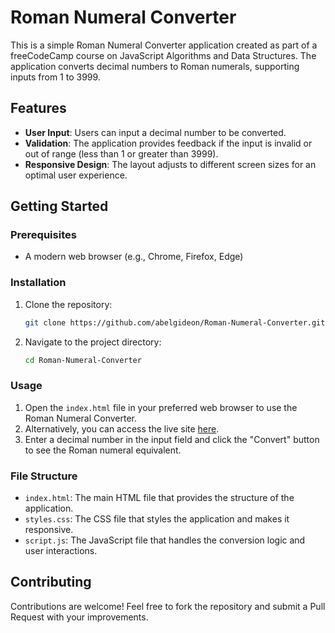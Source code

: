 # Roman Numeral Converter

This is a simple Roman Numeral Converter application created as part of a freeCodeCamp course on JavaScript Algorithms and Data Structures. The application converts decimal numbers to Roman numerals, supporting inputs from 1 to 3999.

## Features

- **User Input**: Users can input a decimal number to be converted.
- **Validation**: The application provides feedback if the input is invalid or out of range (less than 1 or greater than 3999).
- **Responsive Design**: The layout adjusts to different screen sizes for an optimal user experience.

## Getting Started

### Prerequisites

- A modern web browser (e.g., Chrome, Firefox, Edge)

### Installation

1. Clone the repository:
   ```bash
   git clone https://github.com/abelgideon/Roman-Numeral-Converter.git
   ```
2. Navigate to the project directory:
   ```bash
   cd Roman-Numeral-Converter
   ```
### Usage

1. Open the `index.html` file in your preferred web browser to use the Roman Numeral Converter.
2. Alternatively, you can access the live site [here](YOUR_SITE_LINK).
3. Enter a decimal number in the input field and click the "Convert" button to see the Roman numeral equivalent.

### File Structure

- `index.html`: The main HTML file that provides the structure of the application.
- `styles.css`: The CSS file that styles the application and makes it responsive.
- `script.js`: The JavaScript file that handles the conversion logic and user interactions.

## Contributing

Contributions are welcome! Feel free to fork the repository and submit a Pull Request with your improvements.